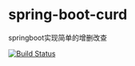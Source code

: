 # spring-boot-curd
springboot实现简单的增删改查

[![Build Status](https://travis-ci.org/michaelliao/openweixin.svg?branch=master)](https://travis-ci.org/michaelliao/openweixin)
